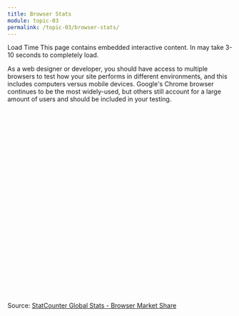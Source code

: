 ```yaml
---
title: Browser Stats
module: topic-03
permalink: /topic-03/browser-stats/
---
```


<div class="divider-heading"></div>

<span class="label label-warning">Load Time</span> This page contains embedded interactive content. In may take 3-10 seconds to completely load.

As a web designer or developer, you should have access to multiple browsers to test how your site performs in different environments, and this includes computers versus mobile devices. Google's Chrome browser continues to be the most widely-used, but others still account for a large amount of users and should be included in your testing.


<div class="row" style="width: 100%; height: 400px; margin-bottom: 2rem;">
  <div id="all-browser-ww-monthly-201708-201808" width="100%" height="400" style="width:100%; height: 400px;"></div>
</div>
  <p class="img-caption">Source: <a href="http://gs.statcounter.com/">StatCounter Global Stats - Browser Market Share</a></p>


<script type="text/javascript" src="https://www.statcounter.com/js/fusioncharts.js"></script>
<script type="text/javascript" src="https://gs.statcounter.com/chart.php?all-browser-ww-monthly-201708-201808"></script>
